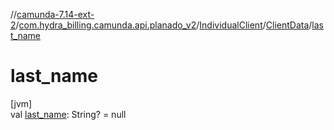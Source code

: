 //[camunda-7.14-ext-2](../../../../index.md)/[com.hydra_billing.camunda.api.planado_v2](../../index.md)/[IndividualClient](../index.md)/[ClientData](index.md)/[last_name](last_name.md)

# last_name

[jvm]\
val [last_name](last_name.md): String? = null
